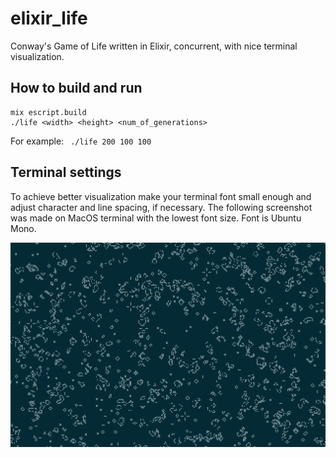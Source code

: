 # elixir_life
Conway's Game of Life written in Elixir, concurrent, with nice terminal visualization.

## How to build and run

```
mix escript.build
./life <width> <height> <num_of_generations>
```
For example: ``` ./life 200 100 100```

## Terminal settings

To achieve better visualization make your terminal font small enough and adjust character and line spacing, if necessary.
The following screenshot was made on MacOS terminal with the lowest font size. Font is Ubuntu Mono.

![Elixir Life app screenshot](https://raw.githubusercontent.com/versilov/elixir_life/master/screenshot.png)
